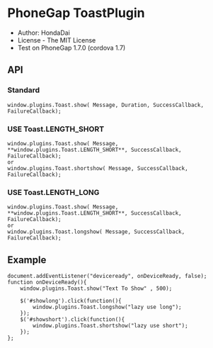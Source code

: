 PhoneGap ToastPlugin
==============

* Author: HondaDai
* License - The MIT License
* Test on PhoneGap 1.7.0 (cordova 1.7)


API
-----

### Standard
	window.plugins.Toast.show( Message, Duration, SuccessCallback, FailureCallback);
	
### USE Toast.LENGTH_SHORT
	window.plugins.Toast.show( Message, **window.plugins.Toast.LENGTH_SHORT**, SuccessCallback, FailureCallback);
	or
	window.plugins.Toast.shortshow( Message, SuccessCallback, FailureCallback); 
	
### USE Toast.LENGTH_LONG
	window.plugins.Toast.show( Message, **window.plugins.Toast.LENGTH_SHORT**, SuccessCallback, FailureCallback);
	or
	window.plugins.Toast.longshow( Message, SuccessCallback, FailureCallback);
	
Example
--------

	document.addEventListener("deviceready", onDeviceReady, false);
	function onDeviceReady(){
		window.plugins.Toast.show("Text To Show" , 500);
		
		$('#showlong').click(function(){
			window.plugins.Toast.longshow("lazy use long");
		});
		$('#showshort').click(function(){
			window.plugins.Toast.shortshow("lazy use short");
		});
	};
